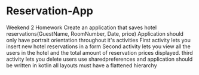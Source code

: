 # Reservation-App

Weekend 2 Homework
Create an application that saves hotel reservations(GuestName, RoomNumber, Date, price)
Application should only have portrait orientation throughout it's activities
First activity lets you insert new hotel reservations in a form
Second activity lets you view all the users in the hotel and the total amount of reservation prices displayed.
third activity lets you delete users
use sharedpreferences and application should be written in kotlin
all layouts must have a flattened hierarchy
